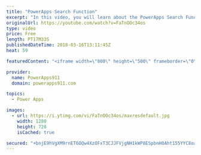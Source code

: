 ```yaml
---
title: "PowerApps Search Function"
excerpt: "In this video, you will learn about the PowerApps Search Function. We will cover how to build your own search box, why you get that blue CIRCLE (Delegation), SharePoint Look-Up Columns, and other things you need to know to keep building awesome apps.  PowerApps Delegation Overview https://docs.microsoft.com/en-us/powerapps/delegation-overview"
originalUrl: https://youtube.com/watch?v=FaTnOOc34os
type: video
price: Free
length: PT17M33S
publishedDateTime: 2018-03-16T13:11:45Z
heat: 59

featuredContent: "<iframe width=\"800\" height=\"500\" frameborder=\"0\" src=\"https://www.youtube.com/embed/FaTnOOc34os\" allow=\"accelerometer; autoplay; encrypted-media; gyroscope; picture-in-picture\" allowfullscreen></iframe>"

provider:
  name: PowerApps911
  domain: powerapps911.com

topics:
  - Power Apps

images:
  - url: https://i.ytimg.com/vi/FaTnOOc34os/maxresdefault.jpg
    width: 1280
    height: 720
    isCached: true

secured: "+bnjE9hVgXM9rnET6OQw4XzOFxT3CJJFVjgNH1kWP8ESpbnH0Aht155YYC8oapasTX6sQJ5jz3O3tb+5R81nIqli6SYULGRIG6Jo1SaaKlfGY/c3G6Ao1m3RkRmKbiMsGBa5eHXhXuGSdtMo6TcaI4QcHDLOSjHSCit24aD4z4cEp1NUsCMQD/wg+5x9OEhEwEz8p28mEcUsxhRn5i3XZejgTcm+YmEk03MT+t40H/IJPTDGPHADRHob/LcyVpAc4RjNPymyDX92NU5jQ9ZpPlZHEP3ZidgGQQKq38wmio5w04zUm+yzHD4m89nfMDN6ESY/+KtAgMrQTIpSm4YpsHV/6CJHvs8GjNW4px7g4A0VvfukOqcINeLq5tghLB41TQ9f9uim0D0Ix8lYGJSPRCGiw6NxMx9LAuBqqYg3CMQ=;np0LwoJrP0gILpdINyZYIw=="
---
```


